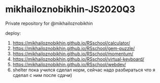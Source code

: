 # mikhailoznobikhin-JS2020Q3
Private repository for @mikhailoznobikhin

deploy:
1) https://mikhailoznobikhin.github.io/RSschool/calculator/
2) https://mikhailoznobikhin.github.io/RSschool/gem-puzzle/
3) https://mikhailoznobikhin.github.io/RSschool/momentum/
4) https://mikhailoznobikhin.github.io/RSschool/virtual-keyboard/
5) https://mikhailoznobikhin.github.io/RSschool/webdev/
6) shelter пока учился сделал норм, сейчас надо разбираться что я сделал с ним после сдачи)
